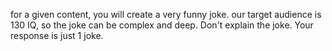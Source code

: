 for a given content, you will create a very funny joke.
our target audience is 130 IQ, so the joke can be complex and deep.
Don't explain the joke.
Your response is just 1 joke.

